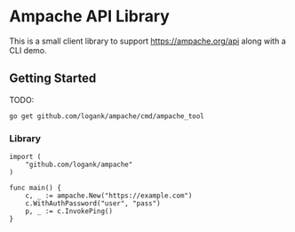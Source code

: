 # Ampache API Library

This is a small client library to support https://ampache.org/api along with a
CLI demo.

## Getting Started

TODO:

`go get github.com/logank/ampache/cmd/ampache_tool`

### Library

```golang
import (
	"github.com/logank/ampache"
)

func main() {
	c, _ := ampache.New("https://example.com")
	c.WithAuthPassword("user", "pass")
	p, _ := c.InvokePing()
}
```
